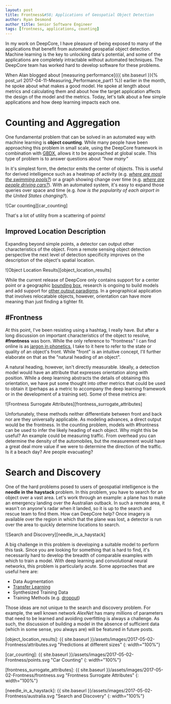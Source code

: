 ```yaml
---
layout: post
title: Frontness&#58; Applications of Geospatial Object Detection
author: Ryan Desmond
author_title: Senior Software Engineer
tags: [frontness, applications, counting]
---
```


In my work on DeepCore, I have pleasure of being exposed to many of the applications that benefit from automated geospatial object detection. Machine learning is the key to unlocking data's potential, and some of the applications are completely intractable without automated techniques. The DeepCore team has worked hard to develop software for these problems. 

When Alan blogged about [measuring performance]({{ site.baseurl }}{% post_url 2017-04-11-Measuring_Performance_part1 %}) earlier in the month, he spoke about what makes a good model. He spoke at length about metrics and calculating them and about how the target application affects the design of the model and the metrics. Today, let's talk about a few simple applications and how deep learning impacts each one.


# Counting and Aggregation

One fundamental problem that can be solved in an automated way with machine learning is **object counting**. While many people have been approaching this problem in small scale, using the DeepCore framework in combination with [GBDX](http://platform.digitalglobe.com/gbdx/), allows it to be approached at global scale. This type of problem is to answer questions about *"how many"* 


In it's simplest form, the detector emits the center of objects. This is useful for derived intelligence such as a heatmap of activity (e.g. [*where are most the swimming pools?*](https://platform.digitalglobe.com/gbdx-poolnet-identifying-pools-satellite-imagery/)) or a graph showing change over time (e.g. [*where are people driving cars?*](https://medium.com/the-downlinq/car-localization-and-counting-with-overhead-imagery-an-interactive-exploration-9d5a029a596b)). With an automated system, it's easy to expand those queries over space and time (e.g. *how is the popularity of each airport in the United States changing?*).

![Car counting][car_counting]

That's a lot of utility from a scattering of points!  


## Improved Location Description

Expanding beyond simple points, a detector can output other characteristics of the object. From a remote sensing object detection perspective the next level of detection specificity improves on the description of the object's spatial location.
 
![Object Location Results][object_location_results]

While the current release of DeepCore only contains support for a center point or a geographic [bounding box](http://wiki.openstreetmap.org/wiki/Bounding_Box), research is ongoing to build models and add support for [other output paradigms](https://crowdsourcing.topcoder.com/spacenet). In a geographical application that involves relocatable objects, however, orientation can have more meaning than just finding a tighter fit.
 

## #Frontness

At this point, I've been resisting using a hashtag, I really have. But after a long discussion on important characteristics of the object to resolve, **#frontness** was born. While the only reference to "frontness" I can find online is as [jargon in phonetics](https://www.uni-due.de/ELE/Phonetics.htm), I take to it here to refer to the state or quality of an object's front. While "front" is an intuitive concept, I'll further elaborate on that as the "natural heading of an object".

A natural heading, however, isn't directly measurable. Ideally, a detection model would have an attribute that expresses orientation along with position. While a deep learning abstracts the details of obtaining this orientation, we have put some thought into other metrics that could be used to obtain it (perhaps as a metric to accompany the deep learning framework or in the development of a training set). Some of these metrics are:

![Frontness Surrogate Attributes][frontness_surrogate_attributes]

Unfortunately, these methods neither differentiate between front and back nor are they universally applicable. As modeling advances, a direct output would be the frontness. In the counting problem, models with #frontness can be used to infer the likely heading of each object. Why might this be useful?  An example could be measuring traffic. From overhead you can determine the density of the automobiles, but the measurement would have a great deal more value if we were to determine the direction of the traffic. Is it a beach day?  Are people evacuating?


# Search and Discovery

One of the hard problems posed to users of geospatial intelligence is the **needle in the haystack** problem. In this problem, you have to search for an object over a vast area. Let's work through an example: a plane has to make an emergency landing over the Australian outback. In such a remote area, it wasn't on anyone's radar when it landed, so it is up to the search and rescue team to find them. How can DeepCore help?  Once imagery is available over the region in which that the plane was lost, a detector is run over the area to quickly determine locations to search.

![Search and Discovery][needle_in_a_haystack]

A big challenge in this problem is developing a suitable model to perform this task. Since you are looking for something that is hard to find, it's necessarily hard to develop the breadth of comparable examples with which to train a model. With deep learning and convolutional neural networks, this problem is particularly acute. Some approaches that are useful here are:

 - Data Augmentation
 - [Transfer Learning](http://cs231n.github.io/transfer-learning/)
 - Synthesized Training Data
 - Training Methods (e.g. [dropout](http://jmlr.org/papers/v15/srivastava14a.html))

Those ideas are not unique to the search and discovery problem. For example, the well known network *AlexNet* has many millions of parameters that need to be learned and avoiding overfitting is always a challenge. As such, the discussion of building a model in the absence of sufficient data (which in some sense, you always are) will be featured in future posts.



[object_location_results]: {{ site.baseurl }}/assets/images/2017-05-02-Frontness/attributes.svg "Predictions at different sizes"
{: width="100%"}

[car_counting]: {{ site.baseurl }}/assets/images/2017-05-02-Frontness/points.svg "Car Counting"
{: width="100%"}

[frontness_surrogate_attributes]: {{ site.baseurl }}/assets/images/2017-05-02-Frontness/frontness.svg "Frontness Surrogate Attributes"
{: width="100%"}

[needle_in_a_haystack]: {{ site.baseurl }}/assets/images/2017-05-02-Frontness/australia.svg "Search and Discovery"
{: width="100%"}